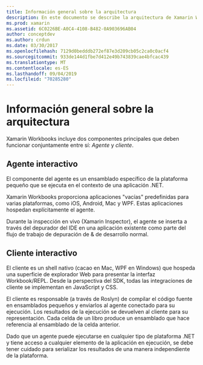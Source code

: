 ```yaml
---
title: Información general sobre la arquitectura
description: En este documento se describe la arquitectura de Xamarin Workbooks, examinando cómo funcionan conjuntamente el agente interactivo y el cliente interactivo.
ms.prod: xamarin
ms.assetid: 6C0226BE-A0C4-4108-B482-0A903696AB04
author: conceptdev
ms.author: crdun
ms.date: 03/30/2017
ms.openlocfilehash: 7129d0bedddb272ef87e3d209cb05c2ca0c0acf4
ms.sourcegitcommit: 933de144d1fbe7d412e49b743839cae4bfcac439
ms.translationtype: MT
ms.contentlocale: es-ES
ms.lasthandoff: 09/04/2019
ms.locfileid: "70285280"
---
```

# <a name="architecture-overview"></a>Información general sobre la arquitectura

Xamarin Workbooks incluye dos componentes principales que deben funcionar conjuntamente entre sí: _Agente_ y _cliente_.

## <a name="interactive-agent"></a>Agente interactivo

El componente del agente es un ensamblado específico de la plataforma pequeño que se ejecuta en el contexto de una aplicación .NET.

Xamarin Workbooks proporciona aplicaciones "vacías" predefinidas para varias plataformas, como iOS, Android, Mac y WPF. Estas aplicaciones hospedan explícitamente el agente.

Durante la inspección en vivo (Xamarin Inspector), el agente se inserta a través del depurador del IDE en una aplicación existente como parte del flujo de trabajo de depuración de & de desarrollo normal.

## <a name="interactive-client"></a>Cliente interactivo

El cliente es un shell nativo (cacao en Mac, WPF en Windows) que hospeda una superficie de explorador Web para presentar la interfaz Workbook/REPL. Desde la perspectiva del SDK, todas las integraciones de cliente se implementan en JavaScript y CSS.

El cliente es responsable (a través de Roslyn) de compilar el código fuente en ensamblados pequeños y enviarlos al agente conectado para su ejecución. Los resultados de la ejecución se devuelven al cliente para su representación. Cada celda de un libro produce un ensamblado que hace referencia al ensamblado de la celda anterior.

Dado que un agente puede ejecutarse en cualquier tipo de plataforma .NET y tiene acceso a cualquier elemento de la aplicación en ejecución, se debe tener cuidado para serializar los resultados de una manera independiente de la plataforma.
